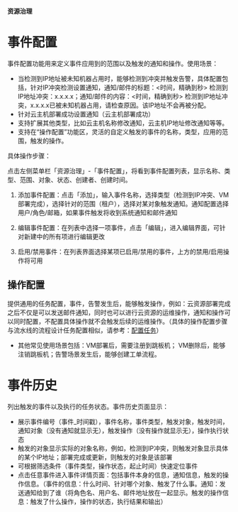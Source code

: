 **资源治理**

# 事件配置

事件配置功能用来定义事件应用到的范围以及触发的通知和操作。使用场景：
+ 当检测到IP地址被未知机器占用时，能够检测到冲突并触发告警，具体配置包括，针对IP冲突检测设置通知，通知/邮件的标题：<时间，精确到秒> 检测到IP地址冲突：x.x.x.x；通知/邮件的内容：<时间，精确到秒> 检测到IP地址冲突，x.x.x.x已被未知机器占用，请检查原因。该IP地址不会再被分配。
+ 针对云主机部署成功设置通知（云主机部署成功）
+ 支持扩展其他类型，比如云主机名称修改通知，云主机IP地址修改通知等等。
+ 支持在“操作配置”功能区，灵活的自定义触发的事件的名称，类型，应用的范围，触发的操作。

具体操作步骤：

点击左侧菜单栏「资源治理」-「事件配置」，将看到事件配置列表，显示名称、类型、范围、对象、状态、创建者、创建时间。

1.  添加事件配置：点击「添加」，输入事件名称，选择类型（检测到IP冲突、VM部署完成），选择针对的范围（租户），选择对某对象触发通知。通知配置选择用户/角色/邮箱，如果事件触发将收到系统通知和邮件通知

2.  编辑事件配置：在列表中选择一项事件，点击「编辑」，进入编辑界面，可针对新建中的所有项进行编辑更改

3.  启用/禁用事件：在列表界面选择某项已启用/禁用的事件，上方的禁用/启用操作将可用

##  操作配置

提供通用的任务配置，事件，告警发生后，能够触发操作，例如：云资源部署完成之后不仅是可以发送邮件通知，同时也可以进行云资源的运维操作，通知和操作可以同时配置，不配置具体操作就不会触发后续的运维操作。（具体的操作配置步骤与流水线的流程设计任务配置相似，请参考：[配置任务](http://CMP-PUBLIC-IP/help-en/AdminDoc/11集成与发布管理/#配置阶段和任务)）
+ 其他常见使用场景包括：VM部署后，需要注册到跳板机； VM删除后，能够注销跳板机；告警场景发生后，能够创建工单流程。



# 事件历史
列出触发的事件以及执行的任务状态。事件历史页面显示：
+ 展示事件编号（事件_时间戳），事件名称，事件类型，触发对象，触发时间，通知对象（没有通知就显示无），触发操作（没有操作就显示无），操作执行状态
+ 触发的对象显示实际的对象名称，例如，检测到IP冲突，则触发对象显示具体的某个IP地址；部署完成或更新，则触发的对象是该部署
+ 可根据筛选条件（事件类型，操作状态，起止时间）快速定位事件
+ 点击任意事件进入事件详情页面：包括事件本身的信息，通知信息，触发的操作信息。（事件的信息：什么时间、针对哪个对象、触发了什么事。通知：发送通知给到了谁（将角色名、用户名、邮件地址放在一起显示。触发的操作信息：触发了什么操作，操作的状态，执行结果和输出）


